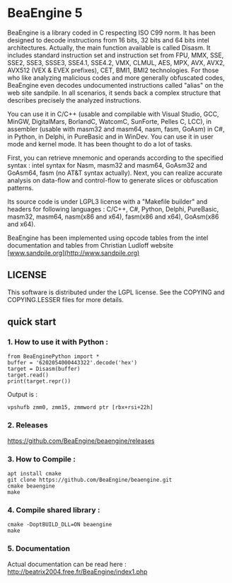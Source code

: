 # BeaEngine 5

BeaEngine is a library coded in C respecting ISO C99 norm. It has been designed to decode instructions from 16 bits, 32 bits and 64 bits intel architectures. Actually, the main function available is called Disasm. It includes standard instruction set and instruction set from FPU, MMX, SSE, SSE2, SSE3, SSSE3, SSE4.1, SSE4.2, VMX, CLMUL, AES, MPX, AVX, AVX2, AVX512 (VEX & EVEX prefixes), CET, BMI1, BMI2 technologies. For those who like analyzing malicious codes and more generally obfuscated codes, BeaEngine even decodes undocumented instructions called "alias" on the web site sandpile. In all scenarios, it sends back a complex structure that describes precisely the analyzed instructions.

You can use it in C/C++ (usable and compilable with Visual Studio, GCC, MinGW, DigitalMars, BorlandC, WatcomC, SunForte, Pelles C, LCC), in assembler (usable with masm32 and masm64, nasm, fasm, GoAsm) in C#, in Python, in Delphi, in PureBasic and in WinDev. You can use it in user mode and kernel mode. It has been thought to do a lot of tasks.

First, you can retrieve mnemonic and operands according to the specified syntax : intel syntax for Nasm, masm32 and masm64, GoAsm32 and GoAsm64, fasm (no AT&T syntax actually).
Next, you can realize accurate analysis on data-flow and control-flow to generate slices or obfuscation patterns.

Its source code is under LGPL3 license with a "Makefile builder" and headers for following languages : C/C++, C#, Python, Delphi, PureBasic, masm32, masm64, nasm(x86 and x64), fasm(x86 and x64), GoAsm(x86 and x64).

BeaEngine has been implemented using opcode tables from the intel documentation and tables from Christian Ludloff website [www.sandpile.org](http://www.sandpile.org)

## LICENSE

This software is distributed under the LGPL license.
See the COPYING and COPYING.LESSER files for more details.


## quick start

### 1. How to use it with Python :
```
from BeaEnginePython import *
buffer = '6202054000443322'.decode('hex')
target = Disasm(buffer)
target.read()
print(target.repr())
```
Output is :

```
vpshufb zmm0, zmm15, zmmword ptr [rbx+rsi+22h]
```

### 2. Releases

https://github.com/BeaEngine/beaengine/releases

### 3. How to Compile :

```
apt install cmake
git clone https://github.com/BeaEngine/beaengine.git
cmake beaengine
make
```

### 4. Compile shared library :
```
cmake -DoptBUILD_DLL=ON beaengine
make

```

### 5. Documentation

Actual documentation can be read here : http://beatrix2004.free.fr/BeaEngine/index1.php
